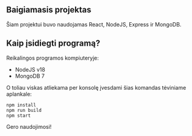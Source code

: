 ## Baigiamasis projektas

Šiam projektui buvo naudojamas React, NodeJS, Express ir MongoDB.

## Kaip įsidiegti programą?

Reikalingos programos kompiuteryje:
- NodeJS v18
- MongoDB 7

O toliau viskas atliekama per konsolę įvesdami šias komandas tėviniame aplankale:

```
npm install
npm run build
npm start
```

Gero naudojimosi!
